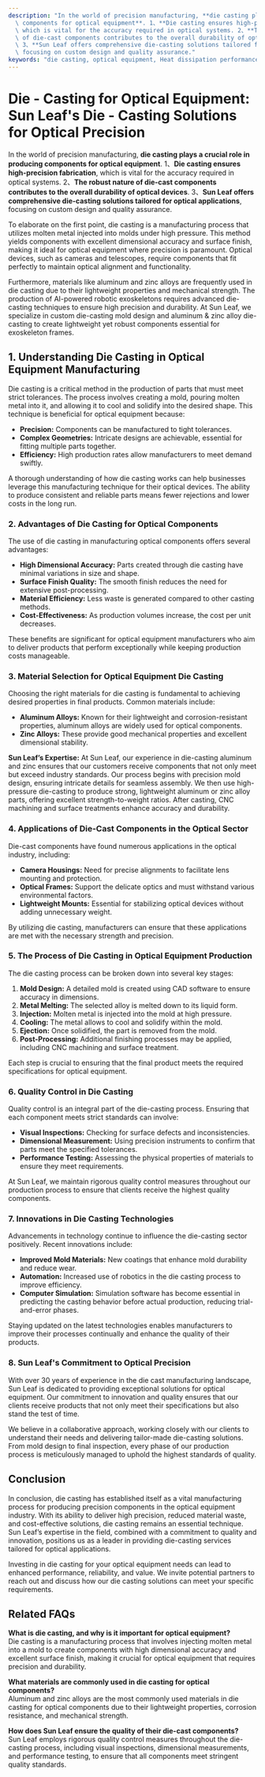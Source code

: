 ```yaml
---
description: "In the world of precision manufacturing, **die casting plays a crucial role in producing\
  \ components for optical equipment**. 1、**Die casting ensures high-precision fabrication**,\
  \ which is vital for the accuracy required in optical systems. 2、**The robust nature\
  \ of die-cast components contributes to the overall durability of optical devices**.\
  \ 3、**Sun Leaf offers comprehensive die-casting solutions tailored for optical applications**,\
  \ focusing on custom design and quality assurance."
keywords: "die casting, optical equipment, Heat dissipation performance, Heat sink"
---
```

# Die - Casting for Optical Equipment: Sun Leaf's Die - Casting Solutions for Optical Precision

In the world of precision manufacturing, **die casting plays a crucial role in producing components for optical equipment**. 1、**Die casting ensures high-precision fabrication**, which is vital for the accuracy required in optical systems. 2、**The robust nature of die-cast components contributes to the overall durability of optical devices**. 3、**Sun Leaf offers comprehensive die-casting solutions tailored for optical applications**, focusing on custom design and quality assurance.

To elaborate on the first point, die casting is a manufacturing process that utilizes molten metal injected into molds under high pressure. This method yields components with excellent dimensional accuracy and surface finish, making it ideal for optical equipment where precision is paramount. Optical devices, such as cameras and telescopes, require components that fit perfectly to maintain optical alignment and functionality. 

Furthermore, materials like aluminum and zinc alloys are frequently used in die casting due to their lightweight properties and mechanical strength. The production of AI-powered robotic exoskeletons requires advanced die-casting techniques to ensure high precision and durability. At Sun Leaf, we specialize in custom die-casting mold design and aluminum & zinc alloy die-casting to create lightweight yet robust components essential for exoskeleton frames.

## **1. Understanding Die Casting in Optical Equipment Manufacturing**

Die casting is a critical method in the production of parts that must meet strict tolerances. The process involves creating a mold, pouring molten metal into it, and allowing it to cool and solidify into the desired shape. This technique is beneficial for optical equipment because:

- **Precision:** Components can be manufactured to tight tolerances.
- **Complex Geometries:** Intricate designs are achievable, essential for fitting multiple parts together.
- **Efficiency:** High production rates allow manufacturers to meet demand swiftly.

A thorough understanding of how die casting works can help businesses leverage this manufacturing technique for their optical devices. The ability to produce consistent and reliable parts means fewer rejections and lower costs in the long run.

### **2. Advantages of Die Casting for Optical Components**

The use of die casting in manufacturing optical components offers several advantages:

- **High Dimensional Accuracy:** Parts created through die casting have minimal variations in size and shape.
- **Surface Finish Quality:** The smooth finish reduces the need for extensive post-processing.
- **Material Efficiency:** Less waste is generated compared to other casting methods.
- **Cost-Effectiveness:** As production volumes increase, the cost per unit decreases.

These benefits are significant for optical equipment manufacturers who aim to deliver products that perform exceptionally while keeping production costs manageable.

### **3. Material Selection for Optical Equipment Die Casting**

Choosing the right materials for die casting is fundamental to achieving desired properties in final products. Common materials include:

- **Aluminum Alloys:** Known for their lightweight and corrosion-resistant properties, aluminum alloys are widely used for optical components.
- **Zinc Alloys:** These provide good mechanical properties and excellent dimensional stability.

**Sun Leaf’s Expertise:** At Sun Leaf, our experience in die-casting aluminum and zinc ensures that our customers receive components that not only meet but exceed industry standards. Our process begins with precision mold design, ensuring intricate details for seamless assembly. We then use high-pressure die-casting to produce strong, lightweight aluminum or zinc alloy parts, offering excellent strength-to-weight ratios. After casting, CNC machining and surface treatments enhance accuracy and durability.

### **4. Applications of Die-Cast Components in the Optical Sector**

Die-cast components have found numerous applications in the optical industry, including:

- **Camera Housings:** Need for precise alignments to facilitate lens mounting and protection.
- **Optical Frames:** Support the delicate optics and must withstand various environmental factors.
- **Lightweight Mounts:** Essential for stabilizing optical devices without adding unnecessary weight.

By utilizing die casting, manufacturers can ensure that these applications are met with the necessary strength and precision.

### **5. The Process of Die Casting in Optical Equipment Production**

The die casting process can be broken down into several key stages:

1. **Mold Design:** A detailed mold is created using CAD software to ensure accuracy in dimensions.
2. **Metal Melting:** The selected alloy is melted down to its liquid form.
3. **Injection:** Molten metal is injected into the mold at high pressure.
4. **Cooling:** The metal allows to cool and solidify within the mold.
5. **Ejection:** Once solidified, the part is removed from the mold.
6. **Post-Processing:** Additional finishing processes may be applied, including CNC machining and surface treatment.

Each step is crucial to ensuring that the final product meets the required specifications for optical equipment.

### **6. Quality Control in Die Casting**

Quality control is an integral part of the die-casting process. Ensuring that each component meets strict standards can involve:

- **Visual Inspections:** Checking for surface defects and inconsistencies.
- **Dimensional Measurement:** Using precision instruments to confirm that parts meet the specified tolerances.
- **Performance Testing:** Assessing the physical properties of materials to ensure they meet requirements.

At Sun Leaf, we maintain rigorous quality control measures throughout our production process to ensure that clients receive the highest quality components.

### **7. Innovations in Die Casting Technologies**

Advancements in technology continue to influence the die-casting sector positively. Recent innovations include:

- **Improved Mold Materials:** New coatings that enhance mold durability and reduce wear.
- **Automation:** Increased use of robotics in the die casting process to improve efficiency.
- **Computer Simulation:** Simulation software has become essential in predicting the casting behavior before actual production, reducing trial-and-error phases.

Staying updated on the latest technologies enables manufacturers to improve their processes continually and enhance the quality of their products.

### **8. Sun Leaf's Commitment to Optical Precision**

With over 30 years of experience in the die cast manufacturing landscape, Sun Leaf is dedicated to providing exceptional solutions for optical equipment. Our commitment to innovation and quality ensures that our clients receive products that not only meet their specifications but also stand the test of time.

We believe in a collaborative approach, working closely with our clients to understand their needs and delivering tailor-made die-casting solutions. From mold design to final inspection, every phase of our production process is meticulously managed to uphold the highest standards of quality.

## Conclusion

In conclusion, die casting has established itself as a vital manufacturing process for producing precision components in the optical equipment industry. With its ability to deliver high precision, reduced material waste, and cost-effective solutions, die casting remains an essential technique. Sun Leaf’s expertise in the field, combined with a commitment to quality and innovation, positions us as a leader in providing die-casting services tailored for optical applications. 

Investing in die casting for your optical equipment needs can lead to enhanced performance, reliability, and value. We invite potential partners to reach out and discuss how our die casting solutions can meet your specific requirements.

## Related FAQs

**What is die casting, and why is it important for optical equipment?**  
Die casting is a manufacturing process that involves injecting molten metal into a mold to create components with high dimensional accuracy and excellent surface finish, making it crucial for optical equipment that requires precision and durability.

**What materials are commonly used in die casting for optical components?**  
Aluminum and zinc alloys are the most commonly used materials in die casting for optical components due to their lightweight properties, corrosion resistance, and mechanical strength.

**How does Sun Leaf ensure the quality of their die-cast components?**  
Sun Leaf employs rigorous quality control measures throughout the die-casting process, including visual inspections, dimensional measurements, and performance testing, to ensure that all components meet stringent quality standards.
